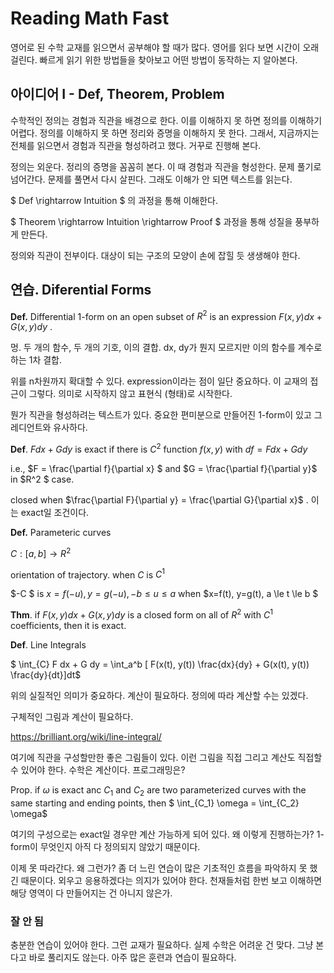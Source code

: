 # Reading Math Fast

영어로 된 수학 교재를 읽으면서 공부해야 할 때가 많다.  영어를 읽다 보면 시간이 오래 걸린다. 빠르게 읽기 위한 방법들을 찾아보고 어떤 방법이 동작하는 지 알아본다.  



## 아이디어 I - Def, Theorem, Problem 

수학적인 정의는 경험과 직관을 배경으로 한다. 이를 이해하지 못 하면 정의를 이해하기 어렵다. 정의를 이해하지 못 하면 정리와 증명을 이해하지 못 한다. 그래서, 지금까지는 전체를 읽으면서 경험과 직관을 형성하려고 했다. 거꾸로 진행해 본다. 

정의는 외운다. 정리의 증명을 꼼꼼히 본다. 이 때 경험과 직관을 형성한다. 문제 풀기로 넘어간다. 문제를 풀면서 다시 살핀다. 그래도 이해가 안 되면 텍스트를 읽는다. 

$ Def \rightarrow Intuition $ 의 과정을 통해 이해한다. 

$ Theorem \rightarrow Intuition \rightarrow Proof $ 과정을 통해 성질을 풍부하게 만든다. 

정의와 직관이 전부이다.  대상이 되는 구조의 모양이 손에 잡힐 듯 생생해야 한다. 



## 연습. Diferential Forms 

**Def.** Differential 1-form on an open subset of $R^2$ is an expression $F(x,y)dx + G(x,y)dy$  . 

멍. 두 개의 함수, 두 개의 기호, 이의 결합.  dx, dy가 뭔지 모르지만 이의 함수를 계수로 하는 1차 결합. 

위를 n차원까지 확대할 수 있다. expression이라는 점이 일단 중요하다. 이 교재의 접근이 그렇다. 의미로 시작하지 않고 표현식 (형태)로 시작한다. 

뭔가 직관을 형성하려는 텍스트가 있다. 중요한 편미분으로 만들어진 1-form이 있고 그레디언트와 유사하다. 



**Def**. $Fdx + Gdy$ is exact if  there is $C^2$ function $f(x, y)$ with $df = Fdx + Gdy$ 

i.e., $F = \frac{\partial f}{\partial x} $ and $G = \frac{\partial f}{\partial y}$   in $R^2 $ case. 

closed when $\frac{\partial F}{\partial y} = \frac{\partial G}{\partial x}$ . 이는 exact일 조건이다. 



**Def.** Parameteric curves 

$C:[a, b] \rightarrow R^2$ 

orientation of trajectory. when $C$ is $C^1$  

$-C $  is $x=f(-u), y=g(-u), -b \le u \le a$ when $x=f(t), y=g(t), a \le t \le b $  



**Thm**. if $F(x, y)dx + G(x, y)dy$ is a closed form on all of $R^2$ with $C^1$ coefficients, then it is exact. 



**Def**. Line Integrals

$ \int_{C} F dx + G dy = \int_a^b [ F(x(t), y(t)) \frac{dx}{dy} + G(x(t), y(t)) \frac{dy}{dt}]dt$  

위의 실질적인 의미가 중요하다. 계산이 필요하다. 정의에 따라 계산할 수는 있겠다. 

구체적인 그림과 계산이 필요하다.  

https://brilliant.org/wiki/line-integral/

여기에 직관을 구성할만한 좋은 그림들이 있다. 이런 그림을 직접 그리고 계산도 직접할 수 있어야 한다. 수학은 계산이다. 프로그래밍은? 

Prop. if $\omega$ is exact anc $C_1$ and $C_2$ are two parameterized curves with the same starting and ending points, then $ \int_{C_1} \omega = \int_{C_2} \omega$ 



여기의 구성으로는 exact일 경우만 계산 가능하게 되어 있다. 왜 이렇게 진행하는가? 1-form이 무엇인지 아직 다 정의되지 않았기 때문이다. 

이제 못 따라간다.  왜 그런가?  좀 더 느린 연습이 많은 기초적인 흐름을 파악하지 못 했긴 때문이다. 외우고 응용하겠다는 의지가 있어야 한다. 천재들처럼 한번 보고 이해하면 해당 영역이 다 만들어지는 건 아니지 않은가. 



### 잘 안 됨 

충분한 연습이 있어야 한다. 그런 교재가 필요하다. 실제 수학은 어려운 건 맞다. 그냥 본다고 바로 풀리지도 않는다. 아주 많은 훈련과 연습이 필요하다. 



